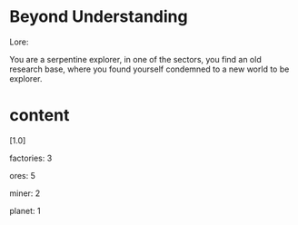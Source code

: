 # Beyond Understanding
Lore:
 
You are a serpentine explorer, in one of the sectors, you find an old research base, where you found yourself condemned to a new world to be explorer.


# content
[1.0]

factories: 3

ores: 5

miner: 2

planet: 1

